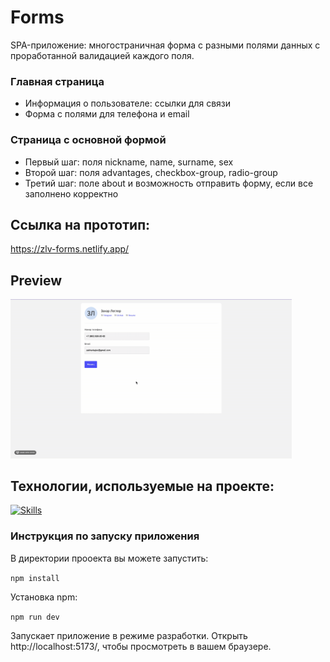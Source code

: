 # Forms
SPA-приложение: многостраничная форма с разными полями данных с проработанной валидацией каждого поля. 

### Главная страница
- Информация о пользователе: ссылки для связи
- Форма с полями для телефона и email 

### Страница с основной формой
- Первый шаг: поля nickname, name, surname, sex
- Второй шаг: поля advantages, checkbox-group, radio-group
- Третий шаг: поле about и возможность отправить форму, если все заполнено корректно

## Ссылка на прототип:
https://zlv-forms.netlify.app/

## Preview

<img src='./my-react-app/src/assets/forms.gif' width='450'>

## Технологии, используемые на проекте: 

[![Skills](https://skillicons.dev/icons?i=ts,react,redux,vite,scss)](https://skillicons.dev)

### Инструкция по запуску приложения
В директории прооекта вы можете запустить:

``` npm install ```

Установка npm:

``` npm run dev ```

Запускает приложение в режиме разработки.
Открыть http://localhost:5173/, чтобы просмотреть в вашем браузере.

